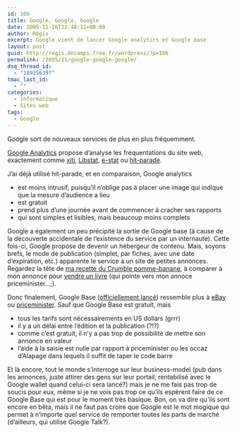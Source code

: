 ```yaml
---
id: 106
title: Google, Google, Google
date: 2005-11-16T22:48:11+00:00
author: Régis
excerpt: Google vient de lancer Google analytics et Google base
layout: post
guid: http://regis.decamps.free.fr/wordpress/?p=106
permalink: /2005/11/google-google-google/
dsq_thread_id:
  - "189256397"
tmac_last_id:
  - ""
categories:
  - Informatique
  - Sites web
tags:
  - Google
---
```

Google sort de nouveaux services de plus en plus fréquemment.

[Google Analytics](https://www.google.com/analytics/home/report?rid=40721&scid=78978) propose d’analyse les fréquentations du site web, exactement comme [xiti](http://www.xiti.com/), [Libstat](http://www.libstat.com/pages/index.htm), [e-stat](http://www.estat.com/) ou [hit-parade](http://www.hit-parade.com/).

J’ai déjà utilisé hit-parade, et en comparaison, Google analytics 

  * est moins intrusif, puisqu’il n’oblige pas à placer une image qui indique que la mesure d’audience a lieu
  * est gratuit
  * prend plus d’une journée avant de commencer à cracher ses rapports 
  * qui sont simples et lisibles, mais beaucoup moins complets

Google a également un peu précipité la sortie de Google base (à cause de la découverte accidentale de l’existence du service par un internaute). Cette fois-ci, Google propose de devenir un hébergeur de contenu. Mais, soyons brefs, le mode de publication (simplet, par fiches, avec une date d’expiration, etc.) apparente le service à un site de petites annonces. Regardez la tête de [ma recette du Crumble pomme-banane](http://www.google.com/base/a/4360301579240694813), à comparer à mon annonce pour [vendre un livre](http://www.google.com/base/a/regis.decamps/11984429114778124362) (qui pointe vers mon annoce priceminister…;).

Donc finalement, Google Base ([officiellement lancé](http://googleblog.blogspot.com/2005/11/first-base.html)) ressemble plus à [eBay](http://www.ebay.com) ou [priceminister](http://www.priceminister.com/boutique/earnest/). Sauf que Google Base est gratuit, mais

  * tous les tarifs sont nécessairements en US dollars (grrr)
  * il y a un délai entre l’édition et la publication (?!?)
  * comme c’est gratuit, il n’y a pas trop de possibilité de mettre son annonce en valeur
  * l’aide à la saisie est nulle par rapport à priceminister ou les occaz d’Alapage dans lequels il suffit de taper le code barre

Et là encore, tout le monde s’interroge sur leur business-model (pub dans les annonces, juste attirer des gens sur leur portail, rentabilisé avec le Google wallet quand celui-ci sera lancé?) mais je ne me fais pas trop de soucis pour eux, même si je ne vois pas trop ce qu’ils espèrent faire de ce Google Base qui est pour le moment très basique. Bon, on va dire qu’ils sont encore en bêta, mais il ne faut pas croire que Google est le mot mogique qui permet à n’importe quel service de remporter toutes les parts de marché (d’ailleurs, qui utilise Google Talk?).
